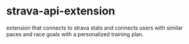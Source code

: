 # strava-api-extension
extension that connects to strava stats and connects users with similar paces and race goals with a personalized training plan.
